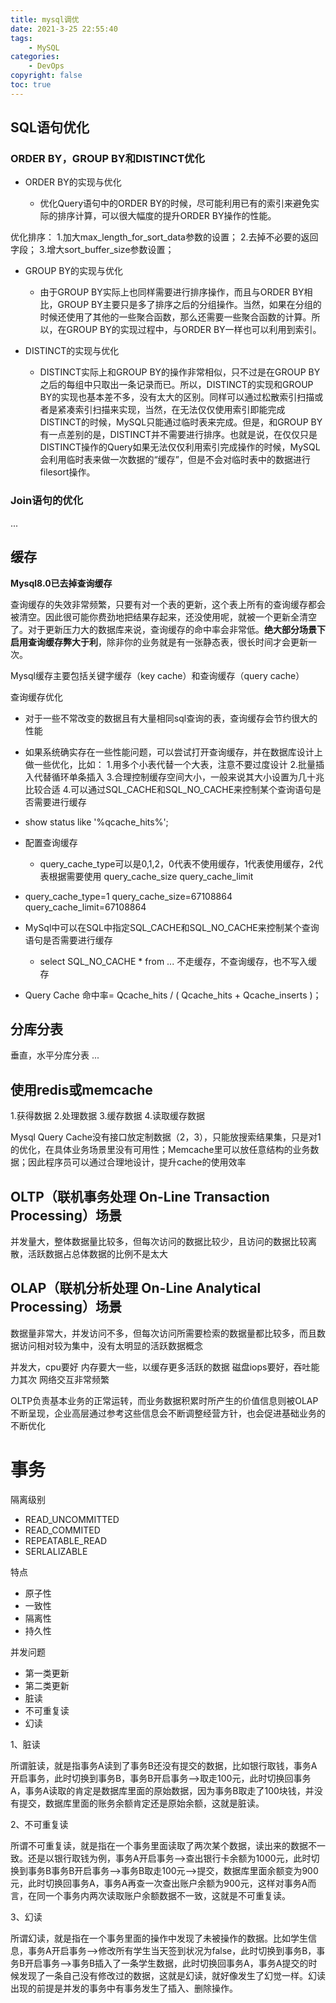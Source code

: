 ```yaml
---
title: mysql调优
date: 2021-3-25 22:55:40
tags:
    - MySQL
categories:
    - DevOps
copyright: false
toc: true
---
```




## SQL语句优化

### ORDER BY，GROUP BY和DISTINCT优化

- ORDER BY的实现与优化

	- 优化Query语句中的ORDER BY的时候，尽可能利用已有的索引来避免实际的排序计算，可以很大幅度的提升ORDER BY操作的性能。

<!-- more -->

优化排序：
1.加大max_length_for_sort_data参数的设置；
2.去掉不必要的返回字段；
3.增大sort_buffer_size参数设置；

- GROUP BY的实现与优化

	- 由于GROUP BY实际上也同样需要进行排序操作，而且与ORDER BY相比，GROUP BY主要只是多了排序之后的分组操作。当然，如果在分组的时候还使用了其他的一些聚合函数，那么还需要一些聚合函数的计算。所以，在GROUP BY的实现过程中，与ORDER BY一样也可以利用到索引。

- DISTINCT的实现与优化

	- DISTINCT实际上和GROUP BY的操作非常相似，只不过是在GROUP BY之后的每组中只取出一条记录而已。所以，DISTINCT的实现和GROUP BY的实现也基本差不多，没有太大的区别。同样可以通过松散索引扫描或者是紧凑索引扫描来实现，当然，在无法仅仅使用索引即能完成DISTINCT的时候，MySQL只能通过临时表来完成。但是，和GROUP BY有一点差别的是，DISTINCT并不需要进行排序。也就是说，在仅仅只是DISTINCT操作的Query如果无法仅仅利用索引完成操作的时候，MySQL会利用临时表来做一次数据的“缓存”，但是不会对临时表中的数据进行filesort操作。



### Join语句的优化

...



## 缓存

**Mysql8.0已去掉查询缓存**

查询缓存的失效非常频繁，只要有对一个表的更新，这个表上所有的查询缓存都会被清空。因此很可能你费劲地把结果存起来，还没使用呢，就被一个更新全清空了。对于更新压力大的数据库来说，查询缓存的命中率会非常低。**绝大部分场景下启用查询缓存弊大于利**，除非你的业务就是有一张静态表，很长时间才会更新一次。

Mysql缓存主要包括关键字缓存（key cache）和查询缓存（query cache）

查询缓存优化

- 对于一些不常改变的数据且有大量相同sql查询的表，查询缓存会节约很大的性能
- 如果系统确实存在一些性能问题，可以尝试打开查询缓存，并在数据库设计上做一些优化，比如：
1.用多个小表代替一个大表，注意不要过度设计
2.批量插入代替循环单条插入
3.合理控制缓存空间大小，一般来说其大小设置为几十兆比较合适
4.可以通过SQL_CACHE和SQL_NO_CACHE来控制某个查询语句是否需要进行缓存
- show status like '%qcache_hits%';
- 配置查询缓存

	- query_cache_type可以是0,1,2，0代表不使用缓存，1代表使用缓存，2代表根据需要使用
query_cache_size
query_cache_limit
- query_cache_type=1
		query_cache_size=67108864
query_cache_limit=67108864

- MySql中可以在SQL中指定SQL_CACHE和SQL_NO_CACHE来控制某个查询语句是否需要进行缓存

	- select SQL_NO_CACHE * from ...   不走缓存，不查询缓存，也不写入缓存

- Query Cache 命中率= Qcache_hits / ( Qcache_hits + Qcache_inserts )；



## 分库分表

垂直，水平分库分表 ...



## 使用redis或memcache

1.获得数据 2.处理数据 3.缓存数据 4.读取缓存数据

Mysql Query Cache没有接口放定制数据（2，3），只能放搜索结果集，只是对1的优化，在具体业务场景里没有可用性；Memcache里可以放任意结构的业务数据；因此程序员可以通过合理地设计，提升cache的使用效率



## OLTP（联机事务处理 On-Line Transaction Processing）场景

并发量大，整体数据量比较多，但每次访问的数据比较少，且访问的数据比较离散，活跃数据占总体数据的比例不是太大



## OLAP（联机分析处理 On-Line Analytical Processing）场景

数据量非常大，并发访问不多，但每次访问所需要检索的数据量都比较多，而且数据访问相对较为集中，没有太明显的活跃数据概念

并发大，cpu要好
内存要大一些，以缓存更多活跃的数据
磁盘iops要好，吞吐能力其次
网络交互非常频繁



OLTP负责基本业务的正常运转，而业务数据积累时所产生的价值信息则被OLAP不断呈现，企业高层通过参考这些信息会不断调整经营方针，也会促进基础业务的不断优化



# 事务

隔离级别

- READ_UNCOMMITTED
- READ_COMMITED
- REPEATABLE_READ
- SERLALIZABLE



特点

- 原子性
- 一致性
- 隔离性
- 持久性



并发问题

- 第一类更新
- 第二类更新
- 脏读
- 不可重复读
- 幻读



1、脏读

所谓脏读，就是指事务A读到了事务B还没有提交的数据，比如银行取钱，事务A开启事务，此时切换到事务B，事务B开启事务-->取走100元，此时切换回事务A，事务A读取的肯定是数据库里面的原始数据，因为事务B取走了100块钱，并没有提交，数据库里面的账务余额肯定还是原始余额，这就是脏读。

2、不可重复读

所谓不可重复读，就是指在一个事务里面读取了两次某个数据，读出来的数据不一致。还是以银行取钱为例，事务A开启事务-->查出银行卡余额为1000元，此时切换到事务B事务B开启事务-->事务B取走100元-->提交，数据库里面余额变为900元，此时切换回事务A，事务A再查一次查出账户余额为900元，这样对事务A而言，在同一个事务内两次读取账户余额数据不一致，这就是不可重复读。

3、幻读

所谓幻读，就是指在一个事务里面的操作中发现了未被操作的数据。比如学生信息，事务A开启事务-->修改所有学生当天签到状况为false，此时切换到事务B，事务B开启事务-->事务B插入了一条学生数据，此时切换回事务A，事务A提交的时候发现了一条自己没有修改过的数据，这就是幻读，就好像发生了幻觉一样。幻读出现的前提是并发的事务中有事务发生了插入、删除操作。

